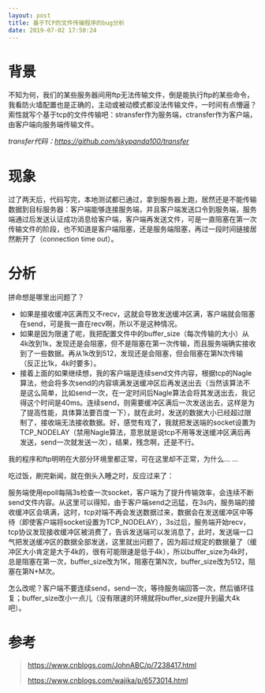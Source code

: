 ```yaml
---
layout: post
title: 基于TCP的文件传输程序的bug分析
date: 2019-07-02 17:50:24
---
```

# 背景
不知为何，我们的某些服务器间用ftp无法传输文件，倒是能执行ftp的某些命令，我看防火墙配置也是正确的，主动或被动模式都没法传输文件，一时间有点懵逼？索性就写个基于tcp的文件传输吧：stransfer作为服务端，ctransfer作为客户端，由客户端向服务端传输文件。

*transfer代码：https://github.com/skypanda100/transfer*

# 现象

过了两天后，代码写完，本地测试都已通过，拿到服务器上跑，居然还是不能传输数据到目标服务器：客户端能够连接服务端，并且客户端发送口令到服务端，服务端通过后发送认证成功消息给客户端，客户端再发送文件，可是一直阻塞在第一次传输文件的阶段，也不知道是客户端阻塞，还是服务端阻塞，再过一段时间链接居然断开了（connection time out）。

# 分析

拼命想是哪里出问题了？

* 如果是接收缓冲区满而又不recv，这就会导致发送缓冲区满，客户端就会阻塞在send，可是我一直在recv啊，所以不是这种情况。
* 如果是因为限速了呢，我把配置文件中的buffer_size（每次传输的大小）从4k改到1k，发现还是会阻塞，但不是阻塞在第一次传输，而且服务端确实接收到了一些数据。再从1k改到512，发现还是会阻塞，但会阻塞在第N次传输（反正比1k，4k时要多）。
* 接着上面的如果继续想，我的客户端是连续send文件内容，根据tcp的Nagle算法，他会将多次send的内容填满发送缓冲区后再发送出去（当然该算法不是这么简单，比如send一次，在一定时间后Nagle算法会将其发送出去，我记得这个时间是40ms。连续send，则需要缓冲区满后一次发送出去，这样是为了提高性能，具体算法要百度一下），就在此时，发送的数据大小已经超过限制了，接收端无法接收数据。好，感觉有戏了，我就把发送端的socket设置为TCP_NODELAY（禁用Nagle算法，意思就是说tcp不用等发送缓冲区满后再发送，send一次就发送一次），结果，残念啊，还是不行。

我的程序和ftp明明在大部分环境里都正常，可在这里却不正常，为什么... ...

吃过饭，刷完新闻，就在倒头入睡之时，反应过来了：

服务端使用epoll每隔3s检查一次socket，客户端为了提升传输效率，会连续不断send文件内容。从这里可以得知，由于客户端send之迅猛，在3s内，服务端的接收缓冲区会填满，这时，tcp对端不再会发送数据过来，数据会在发送缓冲区中等待（即使客户端将socket设置为TCP_NODELAY），3s过后，服务端开始recv，tcp协议发现接收缓冲区被消费了，告诉发送端可以发消息了，此时，发送端一口气把发送缓冲区的数据全部发送，这里就出问题了，因为超过规定的数据量了（缓冲区大小肯定是大于4k的，很有可能限速是低于4k），所以buffer_size为4k时，总是阻塞在第一次，buffer_size改为1K，阻塞在第N次，buffer_size改为512，阻塞在第N+M次。

怎么改呢？客户端不要连续send，send一次，等待服务端回答一次，然后循环往复；buffer_size改小一点儿（没有限速的环境就将buffer_size提升到最大4k吧）。

# 参考
> https://www.cnblogs.com/JohnABC/p/7238417.html
>
> https://www.cnblogs.com/wajika/p/6573014.html